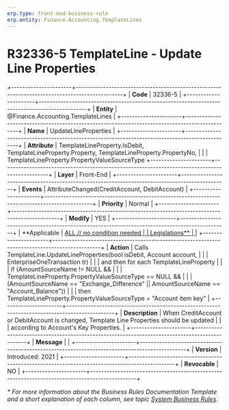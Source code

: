 ```yaml
---
erp.type: front-end-business-rule
erp.entity: Finance.Accounting.TemplateLines
---
```


# R32336-5 TemplateLine - Update Line Properties
+----------------------+-----------------------------------------------------------------------------------------------+
| **Code**             | 32336-5                                                                                       |
+----------------------+-----------------------------------------------------------------------------------------------+
| **Entity**           | @Finance.Accounting.TemplateLines                                                             |
+----------------------+-----------------------------------------------------------------------------------------------+
| **Name**             | UpdateLineProperties                                                                          |
+----------------------+-----------------------------------------------------------------------------------------------+
| **Attribute**        | TemplateLineProperty.IsDebit, TemplateLineProperty.Property, TemplateLineProperty.PropertyNo, |
|                      | TemplateLineProperty.PropertyValueSourceType
+----------------------+-----------------------------------------------------------------------------------------------+
| **Layer**            | Front-End                                                                                     |
+----------------------+-----------------------------------------------------------------------------------------------+
| **Events**           | AttributeChanged(CreditAccount, DebitAccount)                                                 |
+----------------------+-----------------------------------------------------------------------------------------------+
| **Priority**         | Normal                                                                                        |
+----------------------+-----------------------------------------------------------------------------------------------+
| **Modify**           | YES                                                                                           |
+----------------------+-----------------------------------------------------------------------------------------------+
| **Applicable         | [ALL // no condition needed                                                                   |
| Legislations**       | ](xref:applicable-legislations)                                                               |
+----------------------+-----------------------------------------------------------------------------------------------+
| **Action**           | Calls TemplateLine.UpdateLineProperties(bool isDebit, Account account,                        |
|                      |                                         EnterpriseOneTransaction tr)                          |
|                      | and then for each TemplateLineProperty                                                        |
|                      | if (AmountSourceName != NULL &&                                                               |
|                      |     TemplateLineProperty.PropertyValueSourceType == NULL &&                                   |
|                      |     (AmountSourceName == "Exchange_Difference" || AmountSourceName == "Account_Balance"))     |
|                      | then TemplateLineProperty.PropertyValueSourceType = "Account item key"                        |
+----------------------+-----------------------------------------------------------------------------------------------+
| **Description**      | When CreditAccount or DebitAccount is changed, Template Line Properties should be updated     |
|                      | according to Account's Key Properties.                                                        |
+----------------------+-----------------------------------------------------------------------------------------------+
| **Message**          |                                                                                               |
+----------------------+-----------------------------------------------------------------------------------------------+
| **Version**          | Introduced: 2021                                                                              |
+----------------------+-----------------------------------------------------------------------------------------------+
| **Revocable**        | NO                                                                                            |
+----------------------+-----------------------------------------------------------------------------------------------+

*\* For more information about the Business Rules Documentation Template and a short explanation of each column, see
topic [System Business Rules](../templates/template-description-system-business-rules.md).*

